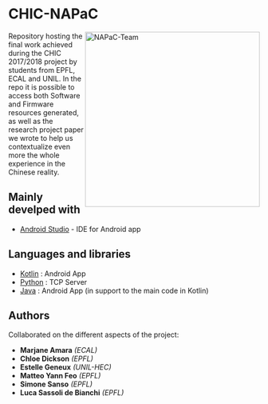 # CHIC-NAPaC

<img src="http://oi65.tinypic.com/2rw3go4.jpg" width="350" alt="NAPaC-Team" align="right" />

Repository hosting the final work achieved during the CHIC 2017/2018 project by students from EPFL, ECAL and UNIL. In the repo it is possible to access both Software and Firmware resources generated, as well as the research project paper we wrote to help us contextualize even more the whole experience in the Chinese reality.

## Mainly develped with 

* [Android Studio](https://developer.android.com/studio/index.html) - IDE for Android app

## Languages and libraries

* [Kotlin](https://developer.android.com/studio/index.html) : Android App
* [Python](https://developer.android.com/studio/index.html) : TCP Server
* [Java](https://developer.android.com/studio/index.html) : Android App (in support to the main code in Kotlin)

## Authors

Collaborated on the different aspects of the project:

* **Marjane Amara** *(ECAL)* 
* **Chloe Dickson** *(EPFL)*
* **Estelle Geneux** *(UNIL-HEC)*
* **Matteo Yann Feo** *(EPFL)*
* **Simone Sanso** *(EPFL)*
* **Luca Sassoli de Bianchi** *(EPFL)* 
